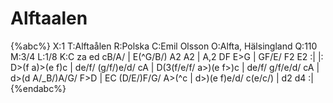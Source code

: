 # Alftaalen

{%abc%}
X:1
T:Alftaålen
R:Polska
C:Emil Olsson
O:Alfta, Hälsingland
Q:110
M:3/4
L:1/8
K:C
za ed cB/A/ | E(^G/B/) A2 A2 | A,2 DF E>G | GF/E/ F2 E2 :|
|: D>(f a)>(e f)c | de/f/ (g/f/)e/d/ cA | D(3(f/e/f/ a>)(e f>)c | de/f/ g/f/e/d/ cA |
d>(d A/_B/)A/G/ F>D | EC (D/E/)F/G/ A>(^c | d>)(e f)e/d/ c(e/c/) | d2 d4 :|
{%endabc%}

